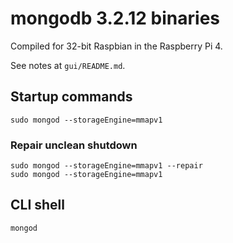 # mongodb 3.2.12 binaries

Compiled for 32-bit Raspbian in the Raspberry Pi 4.

See notes at `gui/README.md`.

## Startup commands

    sudo mongod --storageEngine=mmapv1

### Repair unclean shutdown

    sudo mongod --storageEngine=mmapv1 --repair
    sudo mongod --storageEngine=mmapv1

## CLI shell

    mongod
